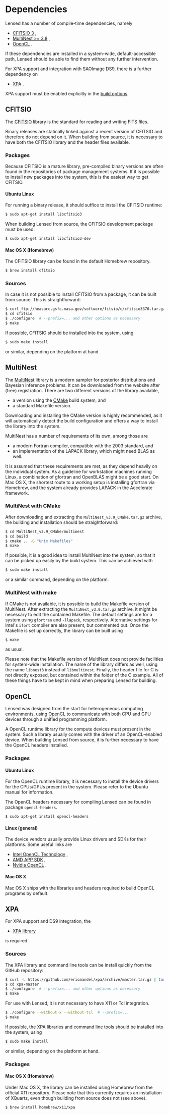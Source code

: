 Dependencies
============

Lensed has a number of compile-time dependencies, namely

-   [CFITSIO 3](#cfitsio) ,
-   [MultiNest >= 3.8](#multinest) ,
-   [OpenCL](#opencl) .

If these dependencies are installed in a system-wide, default-accessible path,
Lensed should be able to find them without any further intervention.

For XPA support and integration with SAOImage DS9, there is a further
dependency on

-   [XPA](#xpa) .

XPA support must be enabled explicitly in the [build options](building.md).


CFITSIO
-------

The [CFITSIO](http://heasarc.gsfc.nasa.gov/docs/software/fitsio/) library is
the standard for reading and writing FITS files.

Binary releases are statically linked against a recent version of CFITSIO and
therefore do not depend on it. When building from source, it is necessary to
have both the CFITSIO library and the header files available.


### Packages

Because CFITSIO is a mature library, pre-compiled binary versions are often
found in the repositories of package management systems. If it is possible to
install new packages into the system, this is the easiest way to get CFITSIO.


#### Ubuntu Linux

For running a binary release, it should suffice to install the CFITSIO runtime:

```sh
$ sudo apt-get install libcfitsio3
```

When building Lensed from source, the CFITSIO development package must be used:

```sh
$ sudo apt-get install libcfitsio3-dev
```


#### Mac OS X (Homebrew)

The CFITSIO library can be found in the default Homebrew repository.

```sh
$ brew install cfitsio
```


### Sources

In case it is not possible to install CFITSIO from a package, it can be built
from source. This is straightforward:

```sh
$ curl ftp://heasarc.gsfc.nasa.gov/software/fitsio/c/cfitsio3370.tar.gz | tar -xz
$ cd cfitsio
$ ./configure  # --prefix=... and other options as necessary
$ make
```

If possible, CFITSIO should be installed into the system, using

```sh
$ sudo make install
```

or similar, depending on the platform at hand.


MultiNest
---------

The [MultiNest](http://ccpforge.cse.rl.ac.uk/gf/project/multinest/) library is
a modern sampler for posterior distributions and Bayesian inference problems.
It can be downloaded from the website after (free) registration. There are two
different versions of the library available,

-   a version using the [CMake](http://www.cmake.org) build system, and
-   a standard Makefile version.

Downloading and installing the CMake version is highly recommended, as it will
automatically detect the build configuration and offers a way to install the
library into the system.

MultiNest has a number of requirements of its own, among those are

-   a modern Fortran compiler, compatible with the 2003 standard, and
-   an implementation of the LAPACK library, which might need BLAS as well.

It is assumed that these requirements are met, as they depend heavily on the
individual system. As a guideline for workstation machines running Linux, a
combination of gfortran and OpenBLAS might be a good start. On Mac OS X, the
shortest route to a working setup is installing gfortran via Homebrew, and the
system already provides LAPACK in the Accelerate framework.


### MultiNest with CMake

After downloading and extracting the `MultiNest_v3.9_CMake.tar.gz` archive,
the building and installation should be straightforward:


```sh
$ cd MultiNest_v3.9_CMake/multinest
$ cd build
$ cmake .. -G "Unix Makefiles"
$ make
```

If possible, it is a good idea to install MultiNest into the system, so that it
can be picked up easily by the build system. This can be achieved with

```sh
$ sudo make install
```

or a similar command, depending on the platform.


### MultiNest with make

If CMake is not available, it is possible to build the Makefile version of
MultiNest. After extracting the `MultiNest_v3.9.tar.gz` archive, it might be
necessary to edit the contained Makefile. The default settings are for a system
using `gfortran` and `-llapack`, respectively. Alternative settings for Intel's
`ifort` compiler are also present, but commented out. Once the Makefile is set
up correctly, the library can be built using

```sh
$ make
```

as usual.

Please note that the Makefile version of MultiNest does not provide facilities
for system-wide installation. The name of the library differs as well, using
the name `libnest3` instead of `libmultinest`. Finally, the header file for C
is not directly exposed, but contained within the folder of the C example. All
of these things have to be kept in mind when preparing Lensed for building.


OpenCL
------

Lensed was designed from the start for heterogeneous computing environments,
using [OpenCL](https://www.khronos.org/opencl/) to communicate with both CPU
and GPU devices through a unified programming platform.

A OpenCL runtime library for the compute devices must present in the system.
Such a library usually comes with the driver of an OpenCL-enabled device. When
building Lensed from source, it is further necessary to have the OpenCL headers
installed.


### Packages

#### Ubuntu Linux

For the OpenCL runtime library, it is necessary to install the device drivers
for the CPUs/GPUs present in the system. Please refer to the Ubuntu manual for
information.

The OpenCL headers necessary for compiling Lensed can be found in package
`opencl-headers`.

```sh
$ sudo apt-get install opencl-headers
```

#### Linux (general)

The device vendors usually provide Linux drivers and SDKs for their platforms.
Some useful links are

-   [Intel OpenCL Technology](https://software.intel.com/en-us/intel-opencl) ,
-   [AMD APP SDK](http://developer.amd.com/tools-and-sdks/opencl-zone/amd-accelerated-parallel-processing-app-sdk/) ,
-   [Nvidia OpenCL](https://developer.nvidia.com/opencl) .

#### Mac OS X

Mac OS X ships with the libraries and headers required to build OpenCL programs
by default.


XPA
---

For XPA support and DS9 integration, the

- [XPA library](https://github.com/ericmandel/xpa)

is required.


### Sources

The XPA library and command line tools can be install quickly from the GitHub
repository:

```sh
$ curl -L https://github.com/ericmandel/xpa/archive/master.tar.gz | tar xz
$ cd xpa-master
$ ./configure  # --prefix=... and other options as necessary
$ make
```

For use with Lensed, it is not necessary to have X11 or Tcl integration.

```sh
$ ./configure --without-x --without-tcl  # --prefix=...
$ make
```

If possible, the XPA libraries and command line tools should be installed into
the system, using

```sh
$ sudo make install
```

or similar, depending on the platform at hand.


### Packages

#### Mac OS X (Homebrew)

Under Mac OS X, the library can be installed using Homebrew from the official 
X11 repository. Please note that this currently requires an installation of
XQuartz, even though building from source does not (see above).

```sh
$ brew install homebrew/x11/xpa
```

